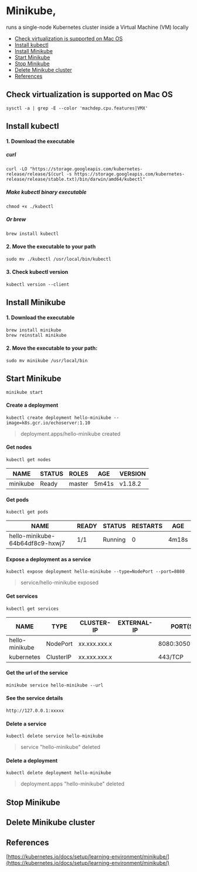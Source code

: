 # Minikube,
runs a single-node Kubernetes cluster inside a Virtual Machine (VM) locally

* [Check virtualization is supported on Mac OS](https://github.com/Ariel-Yu/knowledge-bases/blob/master/kubernetes/minikube.md#check-virtualization-is-supported-on-mac-os)
* [Install kubectl](https://github.com/Ariel-Yu/knowledge-bases/blob/master/kubernetes/minikube.md#install-kubectl)
* [Install Minikube](https://github.com/Ariel-Yu/knowledge-bases/blob/master/kubernetes/minikube.md#install-minikube)
* [Start Minikube](https://github.com/Ariel-Yu/knowledge-bases/blob/master/kubernetes/minikube.md#start-minikube)
* [Stop Minikube](https://github.com/Ariel-Yu/knowledge-bases/blob/master/kubernetes/minikube.md#stop-minikube)
* [Delete Minikube cluster](https://github.com/Ariel-Yu/knowledge-bases/blob/master/kubernetes/minikube.md#delete-minikube-cluster)
* [References](https://github.com/Ariel-Yu/knowledge-bases/blob/master/kubernetes/minikube.md#references)

## Check virtualization is supported on Mac OS
```
sysctl -a | grep -E --color 'machdep.cpu.features|VMX'
```

## Install kubectl
#### 1. Download the executable
##### curl
```
curl -LO "https://storage.googleapis.com/kubernetes-release/release/$(curl -s https://storage.googleapis.com/kubernetes-release/release/stable.txt)/bin/darwin/amd64/kubectl"
```
##### Make kubectl binary executable
```
chmod +x ./kubectl
```
##### Or brew
```
brew install kubectl
```

#### 2. Move the executable to your path
```
sudo mv ./kubectl /usr/local/bin/kubectl
```

#### 3. Check kubectl version
```
kubectl version --client
```

## Install Minikube
#### 1. Download the executable
```
brew install minikube
brew reinstall minikube
```

#### 2. Move the executable to your path:
```
sudo mv minikube /usr/local/bin
```

## Start Minikube
```
minikube start
```

#### Create a deployment
```
kubectl create deployment hello-minikube --image=k8s.gcr.io/echoserver:1.10
```
> deployment.apps/hello-minikube created

#### Get nodes
```
kubectl get nodes
```
NAME | STATUS | ROLES | AGE | VERSION
---- | ------ | ----- | --- | -------
minikube | Ready | master | 5m41s | v1.18.2

#### Get pods
```
kubectl get pods
```
NAME | READY | STATUS | RESTARTS | AGE
---- | ------ | ----- | -------- | ---
hello-minikube-64b64df8c9-hxwj7 | 1/1 | Running | 0 | 4m18s

#### Expose a deployment as a service
```
kubectl expose deployment hello-minikube --type=NodePort --port=8080
```
> service/hello-minikube exposed

#### Get services
```
kubectl get services
```
NAME | TYPE | CLUSTER-IP | EXTERNAL-IP | PORT(S) | AGE
---- | ---- | ---------- | ----------- | ------- | ---
hello-minikube | NodePort | xx.xxx.xxx.x | <none> | 8080:30507/TCP | 17m
kubernetes | ClusterIP | xx.xxx.xxx.x | <none> | 443/TCP | 28m

#### Get the url of the service
```
minikube service hello-minikube --url
```

#### See the service details
`http://127.0.0.1:xxxxx `

#### Delete a service
```
kubectl delete service hello-minikube
```
> service "hello-minikube" deleted

#### Delete a deployment
```
kubectl delete deployment hello-minikube
```
> deployment.apps "hello-minikube" deleted

## Stop Minikube

## Delete Minikube cluster

## References
[https://kubernetes.io/docs/setup/learning-environment/minikube/](https://kubernetes.io/docs/setup/learning-environment/minikube/) 
